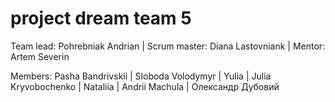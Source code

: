 # project dream team 5

Team lead: Pohrebniak Andrian |
Scrum master: Diana Lastovniank |
Mentor: Artem Severin  

Members: 
Pasha Bandrivskii |
Sloboda Volodymyr |
Yulia |
Julia Kryvobochenko |
Nataliia |
Andrii Machula |
Олександр Дубовий

